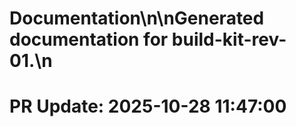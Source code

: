 # Documentation\n\nGenerated documentation for build-kit-rev-01.\n

# PR Update: 2025-10-28 11:47:00
